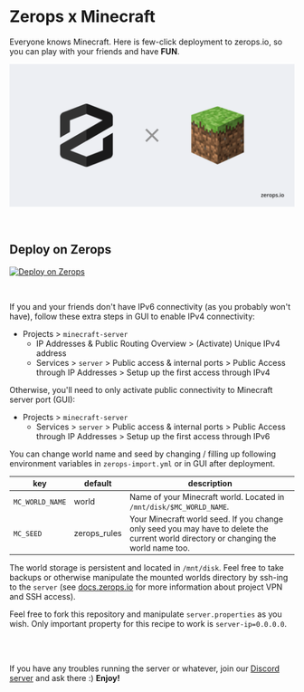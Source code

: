 # Zerops x Minecraft

Everyone knows Minecraft. Here is few-click deployment to zerops.io, so you can play with your friends and have **FUN**.


![minecraft](https://github.com/zeropsio/recipe-shared-assets/blob/main/covers/png/cover-minecraft.png)

<br/>

## Deploy on Zerops

[![Deploy on Zerops](https://github.com/zeropsio/recipe-shared-assets/blob/main/deploy-button/green/deploy-button.svg)](https://app.zerops.io/recipe/react-nodejs)

<br/>

If you and your friends don't have IPv6 connectivity (as you probably won't have), follow these extra steps in GUI to enable
IPv4 connectivity:

- Projects > `minecraft-server`
    - IP Addresses & Public Routing Overview > (Activate) Unique IPv4 address
    - Services > `server` > Public access & internal ports > Public Access through IP Addresses > Setup up the first
      access through IPv4

Otherwise, you'll need to only activate public connectivity to Minecraft server port (GUI):

- Projects > `minecraft-server`
  - Services > `server` > Public access & internal ports > Public Access through IP Addresses > Setup up the first
    access through IPv6

You can change world name and seed by changing / filling up following environment variables in `zerops-import.yml` or in
GUI after deployment.

| key             | default      | description                                                                                                                           |
|-----------------|--------------|---------------------------------------------------------------------------------------------------------------------------------------|
| `MC_WORLD_NAME` | world        | Name of your Minecraft world. Located in `/mnt/disk/$MC_WORLD_NAME`.                                                                  |
| `MC_SEED`       | zerops_rules | Your Minecraft world seed. If you change only seed you may have to delete the current world directory or changing the world name too. |

The world storage is persistent and located in `/mnt/disk`. Feel free to take backups or otherwise manipulate the mounted worlds directory by ssh-ing to the `server` (see [docs.zerops.io](https://docs.zerops.io) for more information about project VPN and SSH access).

Feel free to fork this repository and manipulate `server.properties` as you wish. Only important property for this recipe to work is `server-ip=0.0.0.0`.

<br/>
<br/>

If you have any troubles running the server or whatever, join our [Discord server](https://discord.gg/WDvCZ54) and ask there :) **Enjoy!**
